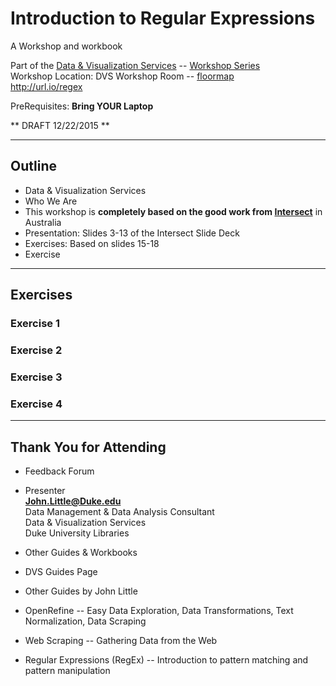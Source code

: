 # Introduction to Regular Expressions
A Workshop and workbook

Part of the [Data & Visualization Services](http://library.duke.edu/data) -- [Workshop Series](http://library.duke.edu/data/news)  
Workshop Location:  DVS Workshop Room  -- [floormap](http://library.duke.edu/edge/spaces)  
http://url.io/regex  

PreRequisites:  **Bring YOUR Laptop**

** DRAFT  12/22/2015  **

--------

## Outline
* Data & Visualization Services
 * Who We Are
* This workshop is **completely based on the good work from [Intersect](http://www.intersect.org.au/course-resources)** in Australia
 * Presentation:  Slides 3-13 of the Intersect Slide Deck
 * Exercises:  Based on slides 15-18
* Exercise   

---  

## Exercises

### Exercise 1

### Exercise 2

### Exercise 3

### Exercise 4

---  

## Thank You for Attending

* Feedback Forum

* Presenter   
**John.Little@Duke.edu**   
Data Management & Data Analysis Consultant   
Data & Visualization Services   
Duke University Libraries   

* Other Guides & Workbooks
 * DVS Guides Page
 * Other Guides by John Little
  * OpenRefine -- Easy Data Exploration, Data Transformations, Text Normalization, Data Scraping
  * Web Scraping -- Gathering Data from the Web
  * Regular Expressions (RegEx) -- Introduction to pattern matching and pattern manipulation



   




